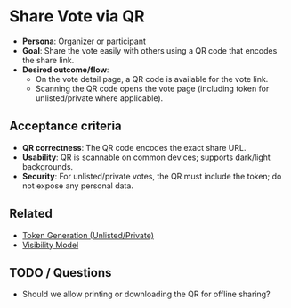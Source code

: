 # Share Vote via QR

- **Persona**: Organizer or participant
- **Goal**: Share the vote easily with others using a QR code that encodes the share link.
- **Desired outcome/flow**:
  - On the vote detail page, a QR code is available for the vote link.
  - Scanning the QR code opens the vote page (including token for unlisted/private where applicable).

## Acceptance criteria
- **QR correctness**: The QR code encodes the exact share URL.
- **Usability**: QR is scannable on common devices; supports dark/light backgrounds.
- **Security**: For unlisted/private votes, the QR must include the token; do not expose any personal data.

## Related
- [Token Generation (Unlisted/Private)](../server/token-generation-unlisted-and-private.md)
- [Visibility Model](../server/visibility-model.md)

## TODO / Questions
- Should we allow printing or downloading the QR for offline sharing?
